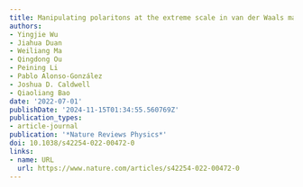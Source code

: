 ```yaml
---
title: Manipulating polaritons at the extreme scale in van der Waals materials
authors:
- Yingjie Wu
- Jiahua Duan
- Weiliang Ma
- Qingdong Ou
- Peining Li
- Pablo Alonso-González
- Joshua D. Caldwell
- Qiaoliang Bao
date: '2022-07-01'
publishDate: '2024-11-15T01:34:55.560769Z'
publication_types:
- article-journal
publication: '*Nature Reviews Physics*'
doi: 10.1038/s42254-022-00472-0
links:
- name: URL
  url: https://www.nature.com/articles/s42254-022-00472-0
---
```

